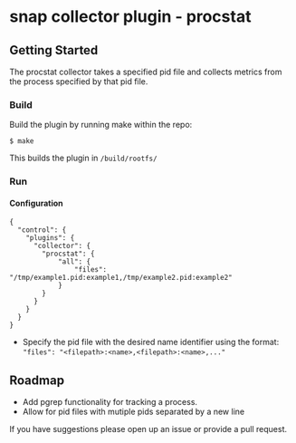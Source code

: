 # snap collector plugin - procstat

## Getting Started
The procstat collector takes a specified pid file and collects metrics from the process specified by that pid file.
### Build

Build the plugin by running make within the repo:
```
$ make
```
This builds the plugin in `/build/rootfs/`

### Run
#### Configuration
```
{
  "control": {
    "plugins": {
      "collector": {
        "procstat": {
            "all": {
                "files": "/tmp/example1.pid:example1,/tmp/example2.pid:example2"
            }
        }
      }
    }
  }
}
```
* Specify the pid file with the desired name identifier using the format: `"files": "<filepath>:<name>,<filepath>:<name>,..."`

## Roadmap
* Add pgrep functionality for tracking a process.
* Allow for pid files with mutiple pids separated by a new line

If you have suggestions please open up an issue or provide a pull request.
